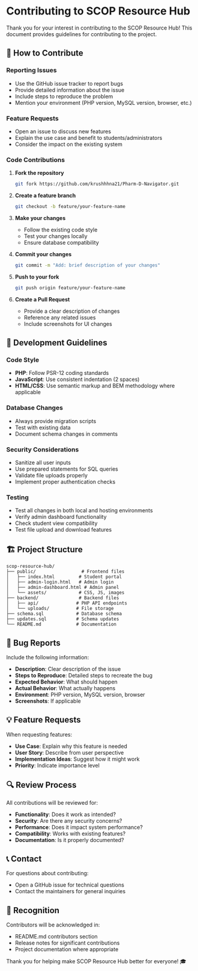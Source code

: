 # Contributing to SCOP Resource Hub

Thank you for your interest in contributing to the SCOP Resource Hub! This document provides guidelines for contributing to the project.

## 🤝 How to Contribute

### Reporting Issues
- Use the GitHub issue tracker to report bugs
- Provide detailed information about the issue
- Include steps to reproduce the problem
- Mention your environment (PHP version, MySQL version, browser, etc.)

### Feature Requests
- Open an issue to discuss new features
- Explain the use case and benefit to students/administrators
- Consider the impact on the existing system

### Code Contributions

1. **Fork the repository**
   ```bash
   git fork https://github.com/krushhhna21/Pharm-D-Navigator.git
   ```

2. **Create a feature branch**
   ```bash
   git checkout -b feature/your-feature-name
   ```

3. **Make your changes**
   - Follow the existing code style
   - Test your changes locally
   - Ensure database compatibility

4. **Commit your changes**
   ```bash
   git commit -m "Add: brief description of your changes"
   ```

5. **Push to your fork**
   ```bash
   git push origin feature/your-feature-name
   ```

6. **Create a Pull Request**
   - Provide a clear description of changes
   - Reference any related issues
   - Include screenshots for UI changes

## 📝 Development Guidelines

### Code Style
- **PHP**: Follow PSR-12 coding standards
- **JavaScript**: Use consistent indentation (2 spaces)
- **HTML/CSS**: Use semantic markup and BEM methodology where applicable

### Database Changes
- Always provide migration scripts
- Test with existing data
- Document schema changes in comments

### Security Considerations
- Sanitize all user inputs
- Use prepared statements for SQL queries
- Validate file uploads properly
- Implement proper authentication checks

### Testing
- Test all changes in both local and hosting environments
- Verify admin dashboard functionality
- Check student view compatibility
- Test file upload and download features

## 🏗️ Project Structure

```
scop-resource-hub/
├── public/                 # Frontend files
│   ├── index.html         # Student portal
│   ├── admin-login.html   # Admin login
│   ├── admin-dashboard.html # Admin panel
│   └── assets/            # CSS, JS, images
├── backend/               # Backend files
│   ├── api/              # PHP API endpoints
│   └── uploads/          # File storage
├── schema.sql            # Database schema
├── updates.sql           # Schema updates
└── README.md             # Documentation
```

## 🐛 Bug Reports

Include the following information:
- **Description**: Clear description of the issue
- **Steps to Reproduce**: Detailed steps to recreate the bug
- **Expected Behavior**: What should happen
- **Actual Behavior**: What actually happens
- **Environment**: PHP version, MySQL version, browser
- **Screenshots**: If applicable

## 💡 Feature Requests

When requesting features:
- **Use Case**: Explain why this feature is needed
- **User Story**: Describe from user perspective
- **Implementation Ideas**: Suggest how it might work
- **Priority**: Indicate importance level

## 🔍 Review Process

All contributions will be reviewed for:
- **Functionality**: Does it work as intended?
- **Security**: Are there any security concerns?
- **Performance**: Does it impact system performance?
- **Compatibility**: Works with existing features?
- **Documentation**: Is it properly documented?

## 📞 Contact

For questions about contributing:
- Open a GitHub issue for technical questions
- Contact the maintainers for general inquiries

## 🙏 Recognition

Contributors will be acknowledged in:
- README.md contributors section
- Release notes for significant contributions
- Project documentation where appropriate

Thank you for helping make SCOP Resource Hub better for everyone! 🎓